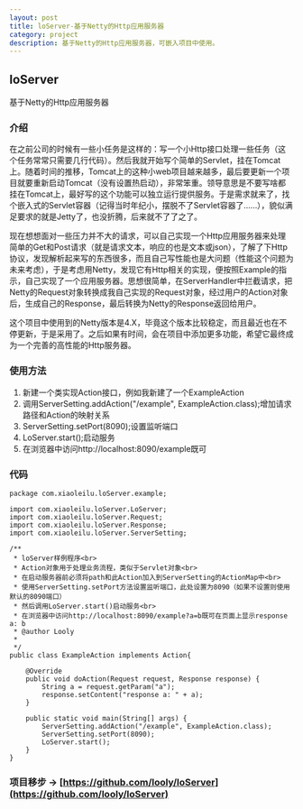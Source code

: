 ```yaml
---
layout: post
title: loServer-基于Netty的Http应用服务器
category: project
description: 基于Netty的Http应用服务器，可嵌入项目中使用。
---
```


## loServer

基于Netty的Http应用服务器

### 介绍
在之前公司的时候有一些小任务是这样的：写一个小Http接口处理一些任务（这个任务常常只需要几行代码）。然后我就开始写个简单的Servlet，挂在Tomcat上。随着时间的推移，Tomcat上的这种小web项目越来越多，最后要更新一个项目就要重新启动Tomcat（没有设置热启动），非常笨重。领导意思是不要写啥都挂在Tomcat上，最好写的这个功能可以独立运行提供服务。于是需求就来了，找个嵌入式的Servlet容器（记得当时年纪小，摆脱不了Servlet容器了……），貌似满足要求的就是Jetty了，也没折腾，后来就不了了之了。

现在想想面对一些压力并不大的请求，可以自己实现一个Http应用服务器来处理简单的Get和Post请求（就是请求文本，响应的也是文本或json），了解了下Http协议，发现解析起来写的东西很多，而且自己写性能也是大问题（性能这个问题为未来考虑），于是考虑用Netty，发现它有Http相关的实现，便按照Example的指示，自己实现了一个应用服务器。思想很简单，在ServerHandler中拦截请求，把Netty的Request对象转换成我自己实现的Request对象，经过用户的Action对象后，生成自己的Response，最后转换为Netty的Response返回给用户。

这个项目中使用到的Netty版本是4.X，毕竟这个版本比较稳定，而且最近也在不停更新，于是采用了。之后如果有时间，会在项目中添加更多功能，希望它最终成为一个完善的高性能的Http服务器。

### 使用方法
1. 新建一个类实现Action接口，例如我新建了一个ExampleAction
2. 调用ServerSetting.addAction("/example", ExampleAction.class);增加请求路径和Action的映射关系
3. ServerSetting.setPort(8090);设置监听端口
4. LoServer.start();启动服务
5. 在浏览器中访问http://localhost:8090/example既可

### 代码

	package com.xiaoleilu.loServer.example;

	import com.xiaoleilu.loServer.LoServer;
	import com.xiaoleilu.loServer.Request;
	import com.xiaoleilu.loServer.Response;
	import com.xiaoleilu.loServer.ServerSetting;

	/**
	 * loServer样例程序<br>
	 * Action对象用于处理业务流程，类似于Servlet对象<br>
	 * 在启动服务器前必须将path和此Action加入到ServerSetting的ActionMap中<br>
	 * 使用ServerSetting.setPort方法设置监听端口，此处设置为8090（如果不设置则使用默认的8090端口）
	 * 然后调用LoServer.start()启动服务<br>
	 * 在浏览器中访问http://localhost:8090/example?a=b既可在页面上显示response a: b
	 * @author Looly
	 *
	 */
	public class ExampleAction implements Action{

		@Override
		public void doAction(Request request, Response response) {
			String a = request.getParam("a");
			response.setContent("response a: " + a);
		}

		public static void main(String[] args) {
			ServerSetting.addAction("/example", ExampleAction.class);
			ServerSetting.setPort(8090);
			LoServer.start();
		}
	}


### 项目移步 -> [https://github.com/looly/loServer](https://github.com/looly/loServer)